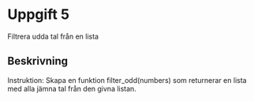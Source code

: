 # Uppgift 5

Filtrera udda tal från en lista

## Beskrivning

Instruktion: Skapa en funktion filter_odd(numbers) som returnerar en lista med alla jämna tal från den givna listan.
